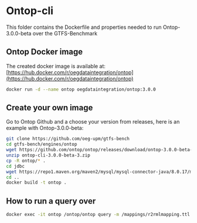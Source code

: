 # Ontop-cli
This folder contains the Dockerfile and properties needed to run Ontop-3.0.0-beta over the GTFS-Benchmark

## Ontop Docker image
The created docker image is available at: [https://hub.docker.com/r/oegdataintegration/ontop](https://hub.docker.com/r/oegdataintegration/ontop)
```bash
docker run -d --name ontop oegdataintegration/ontop:3.0.0
```

## Create your own image
Go to Ontop Github and a choose your version from releases, here is an example with Ontop-3.0.0-beta:
```bash
git clone https://github.com/oeg-upm/gtfs-bench
cd gtfs-bench/engines/ontop
wget https://github.com/ontop/ontop/releases/download/ontop-3.0.0-beta-3/ontop-cli-3.0.0-beta-3.zip
unzip ontop-cli-3.0.0-beta-3.zip
cp -R ontop/* .
cd jdbc
wget https://repo1.maven.org/maven2/mysql/mysql-connector-java/8.0.17/mysql-connector-java-8.0.17.jar
cd ..
docker build -t ontop .
```

## How to run a query over
```bash
docker exec -it ontop /ontop/ontop query -m /mappings/r2rmlmapping.ttl -p /ontop/properties/propertiesFile.properties -q /queries/queryX.rq
```
